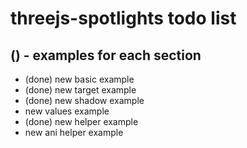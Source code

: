 # threejs-spotlights todo list


## () - examples for each section
* (done) new basic example
* (done) new target example
* (done) new shadow example
* new values example
* (done) new helper example
* new ani helper example

